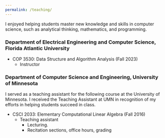 ```yaml
---
permalink: /teaching/
---
```


I enjoyed helping students master new knowledge and skills in computer science, such as analytical thinking, mathematics, and programming.

### Department of Electrical Engineering and Computer Science, Florida Atlantic University
- COP 3530: Data Structure and Algorithm Analysis (Fall 2023)
  - Instructor

### Department of Computer Science and Engineering, University of Minnesota
I served as a teaching assistant for the following course at the University of Minnesota. I received the Teaching Assistant at UMN in recognition of my efforts in helping students succeed in class.

- CSCI 2033: Elementary Computational Linear Algebra (Fall 2016)
  - Teaching assistant
    - Lecturing.
    - Recitation sections, office hours, grading
